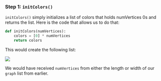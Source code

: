 <!-- title={initColors()} -->

<!-- concepts={Lists} -->

<!--badges={Python:30,Algorithms:30}-->

### Step 1: `initColors()`

`initColors()` simply initializes a list of colors that holds numVertices 0s and returns the list. Here is the code that allows us to do that:

```Python
def initColors(numVertices):
    colors = [0] * numVertices
    return colors
```

This would create the following list:

![](../images/311.png)

We would have received `numVertices` from either the length or width of our `graph` list from earlier.